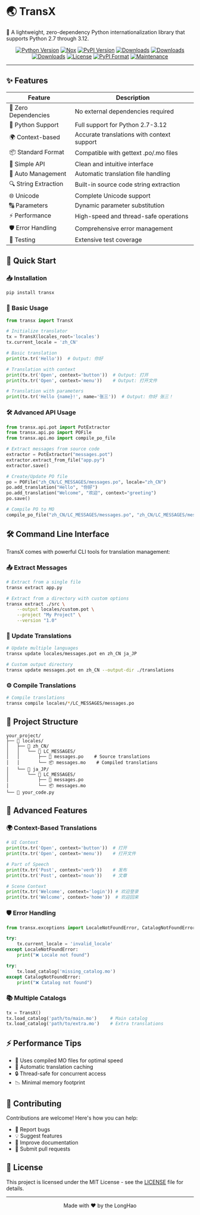 # 🌏 TransX

🚀 A lightweight, zero-dependency Python internationalization library that supports Python 2.7 through 3.12.

<div align="center">

[![Python Version](https://img.shields.io/pypi/pyversions/transx)](https://img.shields.io/pypi/pyversions/transx)
[![Nox](https://img.shields.io/badge/%F0%9F%A6%8A-Nox-D85E00.svg)](https://github.com/wntrblm/nox)
[![PyPI Version](https://img.shields.io/pypi/v/transx?color=green)](https://pypi.org/project/transx/)
[![Downloads](https://static.pepy.tech/badge/transx)](https://pepy.tech/project/transx)
[![Downloads](https://static.pepy.tech/badge/transx/month)](https://pepy.tech/project/transx)
[![Downloads](https://static.pepy.tech/badge/transx/week)](https://pepy.tech/project/transx)
[![License](https://img.shields.io/pypi/l/transx)](https://pypi.org/project/transx/)
[![PyPI Format](https://img.shields.io/pypi/format/transx)](https://pypi.org/project/transx/)
[![Maintenance](https://img.shields.io/badge/Maintained%3F-yes-green.svg)](https://github.com/loonghao/transx/graphs/commit-activity)

</div>

---

## ✨ Features

<div align="center">

| Feature | Description                                |
|---------|--------------------------------------------|
| 🚀 Zero Dependencies | No external dependencies required          |
| 🐍 Python Support | Full support for Python 2.7-3.12           |
| 🌍 Context-based | Accurate translations with context support |
| 📦 Standard Format | Compatible with gettext .po/.mo files      |
| 🎯 Simple API | Clean and intuitive interface              |
| 🔄 Auto Management | Automatic translation file handling        |
| 🔍 String Extraction | Built-in source code string extraction     |
| 🌐 Unicode | Complete Unicode support                   |
| 🔠 Parameters | Dynamic parameter substitution             |
| ⚡ Performance | High-speed and thread-safe operations      |
| 🛡️ Error Handling | Comprehensive error management             |
| 🧪 Testing | Extensive test coverage                    |

</div>

## 🚀 Quick Start

### 📥 Installation

```bash
pip install transx
```

### 📝 Basic Usage

```python
from transx import TransX

# Initialize translator
tx = TransX(locales_root='locales')
tx.current_locale = 'zh_CN'

# Basic translation
print(tx.tr('Hello'))  # Output: 你好

# Translation with context
print(tx.tr('Open', context='button'))  # Output: 打开
print(tx.tr('Open', context='menu'))    # Output: 打开文件

# Translation with parameters
print(tx.tr('Hello {name}!', name='张三'))  # Output: 你好 张三！
```
### 🛠️ Advanced API Usage

```python
from transx.api.pot import PotExtractor
from transx.api.po import POFile
from transx.api.mo import compile_po_file

# Extract messages from source code
extractor = PotExtractor("messages.pot")
extractor.extract_from_file("app.py")
extractor.save()

# Create/Update PO file
po = POFile("zh_CN/LC_MESSAGES/messages.po", locale="zh_CN")
po.add_translation("Hello", "你好")
po.add_translation("Welcome", "欢迎", context="greeting")
po.save()

# Compile PO to MO
compile_po_file("zh_CN/LC_MESSAGES/messages.po", "zh_CN/LC_MESSAGES/messages.mo")
```
## 🛠️ Command Line Interface

TransX comes with powerful CLI tools for translation management:

### 📤 Extract Messages

```bash
# Extract from a single file
transx extract app.py

# Extract from a directory with custom options
transx extract ./src \
    --output locales/custom.pot \
    --project "My Project" \
    --version "1.0"
```

### 🔄 Update Translations

```bash
# Update multiple languages
transx update locales/messages.pot en zh_CN ja_JP

# Custom output directory
transx update messages.pot en zh_CN --output-dir ./translations
```

### ⚙️ Compile Translations

```bash
# Compile translations
transx compile locales/*/LC_MESSAGES/messages.po
```

## 📁 Project Structure

```
your_project/
├── 📂 locales/
│   ├── 📂 zh_CN/
│   │   └── 📂 LC_MESSAGES/
│   │       ├── 📝 messages.po    # Source translations
│   │       └── 📦 messages.mo    # Compiled translations
│   └── 📂 ja_JP/
│       └── 📂 LC_MESSAGES/
│           ├── 📝 messages.po
│           └── 📦 messages.mo
└── 📜 your_code.py
```

## 🎯 Advanced Features

### 🌍 Context-Based Translations

```python
# UI Context
print(tx.tr('Open', context='button'))  # 打开
print(tx.tr('Open', context='menu'))    # 打开文件

# Part of Speech
print(tx.tr('Post', context='verb'))    # 发布
print(tx.tr('Post', context='noun'))    # 文章

# Scene Context
print(tx.tr('Welcome', context='login')) # 欢迎登录
print(tx.tr('Welcome', context='home'))  # 欢迎回来
```

### 🛡️ Error Handling

```python
from transx.exceptions import LocaleNotFoundError, CatalogNotFoundError

try:
    tx.current_locale = 'invalid_locale'
except LocaleNotFoundError:
    print("❌ Locale not found")

try:
    tx.load_catalog('missing_catalog.mo')
except CatalogNotFoundError:
    print("❌ Catalog not found")
```

### 📚 Multiple Catalogs

```python
tx = TransX()
tx.load_catalog('path/to/main.mo')     # Main catalog
tx.load_catalog('path/to/extra.mo')    # Extra translations
```

## ⚡ Performance Tips

- 🚀 Uses compiled MO files for optimal speed
- 💾 Automatic translation caching
- 🔒 Thread-safe for concurrent access
- 📉 Minimal memory footprint

## 🤝 Contributing

Contributions are welcome! Here's how you can help:

- 🐛 Report bugs
- 💡 Suggest features
- 📝 Improve documentation
- 🔧 Submit pull requests

## 📄 License

This project is licensed under the MIT License - see the [LICENSE](LICENSE) file for details.

---

<div align="center">
Made with ❤️ by the LongHao
</div>
